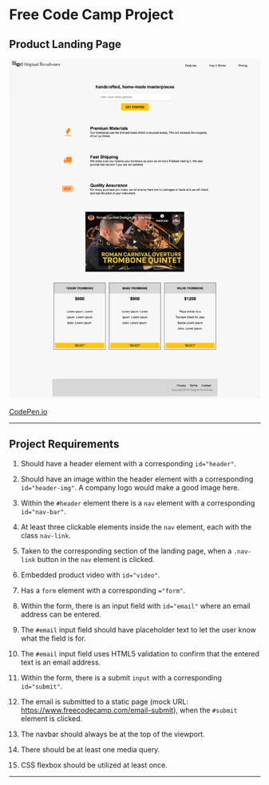 # Free Code Camp Project
## Product Landing Page

![Product Landing Page](README/FCC%20Product%20Landing%20Page.png)

[CodePen.io](https://codepen.io/careychua/pen/KKdxrYR)

---

## Project Requirements
1. Should have a header element with a corresponding ```id="header"```.

2. Should have an image within the header element with a corresponding ```id="header-img"```. A company logo would make a good image here.

3. Within the ```#header``` element there is a ```nav``` element with a corresponding ```id="nav-bar"```.

4. At least three clickable elements inside the ```nav``` element, each with the class ```nav-link```.

5. Taken to the corresponding section of the landing page, when a ```.nav-link``` button in the ```nav``` element is clicked.

6. Embedded product video with ```id="video"```.

7. Has a ```form``` element with a corresponding ```="form"```.

8. Within the form, there is an input field with ```id="email"``` where an email address can be entered.

9. The ```#email``` input field should have placeholder text to let the user know what the field is for.

10. The ```#email``` input field uses HTML5 validation to confirm that the entered text is an email address.

11. Within the form, there is a submit ```input``` with a corresponding ```id="submit"```.

12. The email is submitted to a static page (mock URL: https://www.freecodecamp.com/email-submit), when the ```#submit``` element is clicked.

13. The navbar should always be at the top of the viewport.
    
14. There should be at least one media query.
    
15. CSS flexbox should be utilized at least once.

---
